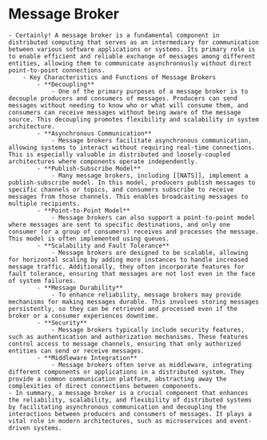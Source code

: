 # Message Broker
	- Certainly! A message broker is a fundamental component in distributed computing that serves as an intermediary for communication between various software applications or systems. Its primary role is to enable efficient and reliable exchange of messages among different entities, allowing them to communicate asynchronously without direct point-to-point connections.
		- Key Characteristics and Functions of Message Brokers
			- **Decoupling**
				- One of the primary purposes of a message broker is to decouple producers and consumers of messages. Producers can send messages without needing to know who or what will consume them, and consumers can receive messages without being aware of the message source. This decoupling promotes flexibility and scalability in system architecture.
			- **Asynchronous Communication**
				- Message brokers facilitate asynchronous communication, allowing systems to interact without requiring real-time connections. This is especially valuable in distributed and loosely-coupled architectures where components operate independently.
			- **Publish-Subscribe Model**
				- Many message brokers, including [[NATS]], implement a publish-subscribe model. In this model, producers publish messages to specific channels or topics, and consumers subscribe to receive messages from those channels. This enables broadcasting messages to multiple recipients.
			- **Point-to-Point Model**
				- Message brokers can also support a point-to-point model where messages are sent to specific destinations, and only one consumer (or a group of consumers) receives and processes the message. This model is often implemented using queues.
			- **Scalability and Fault Tolerance**
				- Message brokers are designed to be scalable, allowing for horizontal scaling by adding more instances to handle increased message traffic. Additionally, they often incorporate features for fault tolerance, ensuring that messages are not lost even in the face of system failures.
			- **Message Durability**
				- To enhance reliability, message brokers may provide mechanisms for making messages durable. This involves storing messages persistently, so they can be retrieved and processed even if the broker or a consumer experiences downtime.
			- **Security**
				- Message brokers typically include security features, such as authentication and authorization mechanisms. These features control access to message channels, ensuring that only authorized entities can send or receive messages.
			- **Middleware Integration**
				- Message brokers often serve as middleware, integrating different components or applications in a distributed system. They provide a common communication platform, abstracting away the complexities of direct connections between components.
	- In summary, a message broker is a crucial component that enhances the reliability, scalability, and flexibility of distributed systems by facilitating asynchronous communication and decoupling the interactions between producers and consumers of messages. It plays a vital role in modern architectures, such as microservices and event-driven systems.